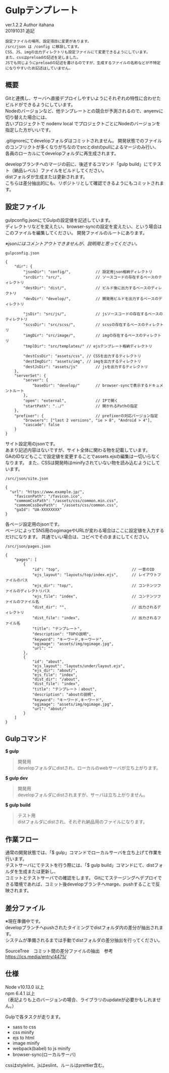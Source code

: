 # Gulpテンプレート

ver.1.2.2
Author itahana  
20191031 追記

```
設定ファイルの場所、設定項目に変更があります。
/src/json は /config に移設してます。
CSS、JS、imgの出力ディレクトリも設定ファイルにて変更できるようにしています。
また、cssはpreloadの記述を足しました。
JSでも同じようにpreloadの記述を書けるのですが、生成するファイルの名称などが不特定になりやすいため記述はしていません。

```




## 概要
Gitと連携し、サーバへ直接デプロイしやすいようにそれぞれの特性に合わせたビルドができるようにしています。  
Nodeのバージョンなど、他テンプレートとの競合が予測されるので、anyenvに切り替えた場合には、  
古いプロジェクトで nodenv local でプロジェクトごとにNodeのバージョンを指定した方がいいです。

.gitignoreにてdevelopフォルダはコミットされません。
開発状態でのファイルのコンフリクトが多くなりがちなのでsrcとdistのpullによるマージのみ行い、  
各員のローカルにてdevelopフォルダに再生成されます。

developブランチへのマージの前に、後述するコマンド「gulp build」にてテスト（納品レベル）ファイルをビルドしてください。  
distフォルダが生成または更新されます。  
こちらは差分抽出的にも、リポジトリとして確認できるようにもコミットされます。


## 設定ファイル
gulpconfig.jsonにてGulpの設定値を記述しています。  
ディレクトリなどを変えたい、browser-syncの設定を変えたい、という場合はこのファイルを編集してください。
開発ファイルのルートにあります。

*※jsonにはコメントアウトできませんが、説明用と思ってください。*

```
gulpconfig.json

{
	"dir": {
		"jsonDir": "config/",			// 設定用json格納ディレクトリ
		"srcDir": "src/",				// ソースコードの存在するベースのティレクトリ
		"destDir": "dist/",				// ビルド後に出力するベースのディレクトリ
		"devDir": "develop/",			// 開発用ビルドを出力するベースのディレクトリ
		
		"jsDir": "src/js/",				// jsソースコードの存在するベースのティレクトリ
		"scssDir": "src/scss/",			// scssの存在するベースのティレクトリ
		"imgDir": "src/image/",			// imgの存在するベースのティレクトリ
		"tmplDir": "src/templates/"	// ejsテンプレート格納ディレクトリ
		
		"destCssDir": "assets/css",	// CSSを出力するティレクトリ
		"destImgDir": "assets/img",	// imgを出力するティレクトリ
		"destJsDir": "assets/js"		// jsを出力するティレクトリ
	},
	"serverSet": {
		"server": {
			"baseDir": "develop/"		// browser-syncで表示するドキュメントルート
		},
		"open": "external",				// IPで開く
		"startPath": "../"				// 開かれるPathの指定
	},
	"prefixer": {						// prefixerの対応バージョン指定
		"browsers": ["last 2 versions", "ie > 8", "Android > 4"],
		"cascade": false
	}
}

```


サイト設定用のjsonです。  
あまり記述内容はないですが、サイト全体に関わる物を記載しています。  
GAのIDなどもここで設定値を変更することでassets.ejsの編集は一切いらなくなります。
また、CSSは開発時はminifyされていない物を読み込むようにしています。

```
/src/json/site.json

{
  "url": "https://www.example.jp/",
	"faviconPath": "/favicon.ico",
	"commomCssPath": "/assets/css/common.min.css",
	"commomCssDevPath":  "/assets/css/common.css",
	"gaId": "UA-XXXXXXXX"
}

```


各ページ設定用のjsonです。  
ページによってSNS用のogimageやURLが変わる場合はここに設定値を入力するだけになります。
共通でいい場合は、コピペでそのままにしてください。

```
/src/json/pages.json

{
	"pages": [
		{
			"id": "top",								// 一意のID
			"ejs_layout": "layouts/top/index.ejs",		// レイアウトファイルのパス
			"ejs_dir": "top/",							// コンテンツファイルのディレクトリパス
			"ejs_file": "index",						// コンテンツファイルのファイル名
			"dist_dir": "",								// 出力されるディレクトリ
			"dist_file": "index",						// 出力されるファイル名
			"title": "テンプレート",
			"description": "TOPの説明",
			"keyword": "キーワード,キーワード",
			"ogimage": "assets/img/ogimage.jpg",
			"url": ""
		},
		{
			"id": "about",
			"ejs_layout": "layouts/under/layout.ejs",
			"ejs_dir": "about/",
			"ejs_file": "index",
			"dist_dir": "/about",
			"dist_file": "index",
			"title": "テンプレート｜about",
			"description": "aboutの説明",
			"keyword": "キーワード,キーワード",
			"ogimage": "assets/img/ogimage.jpg",
			"url": "about/"
		}
	]
}
```




## Gulpコマンド

**$ gulp**
> 開発用  
> developフォルダにdistされ、ローカルのwebサーバが立ち上がります。

**$ gulp dev**
> 開発用  
> developフォルダにdistされますが、サーバは立ち上がりません。

**$ gulp build**
> テスト用  
> distフォルダにdistされ、それぞれ納品用のファイルになります。



## 作業フロー

通常の開発状態では、「$ gulp」コマンドでローカルサーバを立ち上げて作業を行います。  
テストサーバにてテストを行う際には、「$ gulp build」コマンドにて、distフォルダを生成または更新し、  
コミットとテストサーバでの確認をします。
Gitにてステージングへデプロイできる環境であれば、コミット後developブランチへmarge、pushすることで反映されます。



## 差分ファイル

※現在準備中です。  
developブランチへpushされたタイミングでdistフォルダ内の差分が抽出されます。  
システムが準備されるまでは手動でdistフォルダの差分抽出を行ってください。  

SourceTree　コミット間の差分ファイルの抽出　参考  
https://ics.media/entry/4475/



## 仕様

Node v10.13.0 以上  
npm 6.4.1 以上  
（表記よりも上のバージョンの場合、ライブラリのupdateが必要かもしれません。）

Gulpで各タスクが走ります。

- sass to css
- css minify
- ejs to html
- image minify
- webpack(babel) to js minify
- browser-sync(ローカルサーバ)

cssはstylelint、jsはeslint、ルールはprettier含む。
